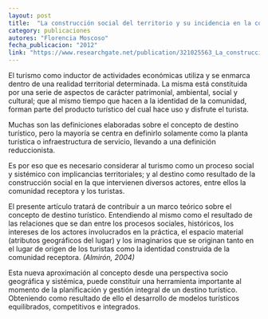 ```yaml
---
layout: post
title:  "La construcción social del territorio y su incidencia en la concepción del destino turístico"
category: publicaciones
autores: "Florencia Moscoso"
fecha_publicacion: "2012"
link: "https://www.researchgate.net/publication/321025563_La_construccion_social_del_territorio_y_su_incidencia_en_la_concepcion_del_destino_turistico"
---
```


El turismo como inductor de actividades económicas utiliza y
se enmarca dentro de una realidad territorial determinada.
La misma está constituida por una serie de aspectos
de carácter patrimonial, ambiental, social y cultural;
que al mismo tiempo que hacen a la identidad de la comunidad,
forman parte del producto turístico del cual hace uso y disfrute el turista.

Muchas son las definiciones elaboradas sobre el concepto de destino turístico,
pero la mayoría se centra en definirlo solamente
como la planta turística o infraestructura de servicio,
llevando a una definición reduccionista.

Es por eso que es necesario considerar al turismo
como un proceso social y sistémico con implicancias territoriales;
y al destino como resultado de la construcción social
en la que intervienen diversos actores,
entre ellos la comunidad receptora y los turistas.

El presente artículo tratará de contribuir a un marco teórico
sobre el concepto de destino turístico.
Entendiendo al mismo como el resultado de las relaciones
que se dan entre los procesos sociales, históricos,
los intereses de los actores involucrados en la práctica,
el espacio material (atributos geográficos del lugar) y
los imaginarios que se originan tanto en el lugar de origen de los turistas
como la identidad construida de la comunidad receptora. *(Almirón, 2004)*

Esta nueva aproximación al concepto
desde una perspectiva socio geográfica y sistémica,
puede constituir una herramienta importante
al momento de la planificación y gestión integral de un destino turístico.
Obteniendo como resultado de ello
el desarrollo de modelos turísticos equilibrados, competitivos e integrados.
